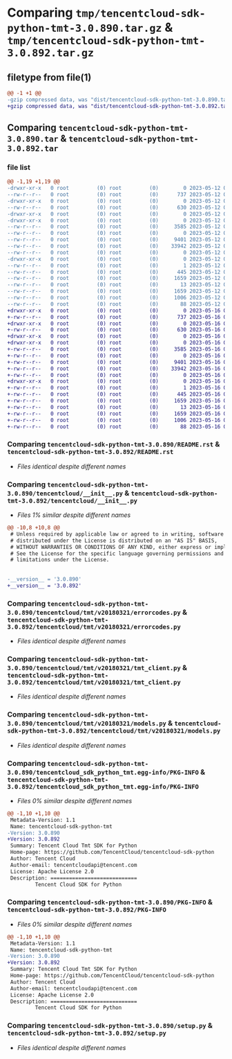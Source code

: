 # Comparing `tmp/tencentcloud-sdk-python-tmt-3.0.890.tar.gz` & `tmp/tencentcloud-sdk-python-tmt-3.0.892.tar.gz`

## filetype from file(1)

```diff
@@ -1 +1 @@
-gzip compressed data, was "dist/tencentcloud-sdk-python-tmt-3.0.890.tar", last modified: Fri May 12 04:17:25 2023, max compression
+gzip compressed data, was "dist/tencentcloud-sdk-python-tmt-3.0.892.tar", last modified: Tue May 16 00:48:57 2023, max compression
```

## Comparing `tencentcloud-sdk-python-tmt-3.0.890.tar` & `tencentcloud-sdk-python-tmt-3.0.892.tar`

### file list

```diff
@@ -1,19 +1,19 @@
-drwxr-xr-x   0 root         (0) root         (0)        0 2023-05-12 04:17:25.000000 tencentcloud-sdk-python-tmt-3.0.890/
--rw-r--r--   0 root         (0) root         (0)      737 2023-05-12 04:17:25.000000 tencentcloud-sdk-python-tmt-3.0.890/README.rst
-drwxr-xr-x   0 root         (0) root         (0)        0 2023-05-12 04:17:25.000000 tencentcloud-sdk-python-tmt-3.0.890/tencentcloud/
--rw-r--r--   0 root         (0) root         (0)      630 2023-05-12 04:17:25.000000 tencentcloud-sdk-python-tmt-3.0.890/tencentcloud/__init__.py
-drwxr-xr-x   0 root         (0) root         (0)        0 2023-05-12 04:17:25.000000 tencentcloud-sdk-python-tmt-3.0.890/tencentcloud/tmt/
-drwxr-xr-x   0 root         (0) root         (0)        0 2023-05-12 04:17:25.000000 tencentcloud-sdk-python-tmt-3.0.890/tencentcloud/tmt/v20180321/
--rw-r--r--   0 root         (0) root         (0)     3585 2023-05-12 04:17:25.000000 tencentcloud-sdk-python-tmt-3.0.890/tencentcloud/tmt/v20180321/errorcodes.py
--rw-r--r--   0 root         (0) root         (0)        0 2023-05-12 04:17:25.000000 tencentcloud-sdk-python-tmt-3.0.890/tencentcloud/tmt/v20180321/__init__.py
--rw-r--r--   0 root         (0) root         (0)     9401 2023-05-12 04:17:25.000000 tencentcloud-sdk-python-tmt-3.0.890/tencentcloud/tmt/v20180321/tmt_client.py
--rw-r--r--   0 root         (0) root         (0)    33942 2023-05-12 04:17:25.000000 tencentcloud-sdk-python-tmt-3.0.890/tencentcloud/tmt/v20180321/models.py
--rw-r--r--   0 root         (0) root         (0)        0 2023-05-12 04:17:25.000000 tencentcloud-sdk-python-tmt-3.0.890/tencentcloud/tmt/__init__.py
-drwxr-xr-x   0 root         (0) root         (0)        0 2023-05-12 04:17:25.000000 tencentcloud-sdk-python-tmt-3.0.890/tencentcloud_sdk_python_tmt.egg-info/
--rw-r--r--   0 root         (0) root         (0)        1 2023-05-12 04:17:25.000000 tencentcloud-sdk-python-tmt-3.0.890/tencentcloud_sdk_python_tmt.egg-info/dependency_links.txt
--rw-r--r--   0 root         (0) root         (0)      445 2023-05-12 04:17:25.000000 tencentcloud-sdk-python-tmt-3.0.890/tencentcloud_sdk_python_tmt.egg-info/SOURCES.txt
--rw-r--r--   0 root         (0) root         (0)     1659 2023-05-12 04:17:25.000000 tencentcloud-sdk-python-tmt-3.0.890/tencentcloud_sdk_python_tmt.egg-info/PKG-INFO
--rw-r--r--   0 root         (0) root         (0)       13 2023-05-12 04:17:25.000000 tencentcloud-sdk-python-tmt-3.0.890/tencentcloud_sdk_python_tmt.egg-info/top_level.txt
--rw-r--r--   0 root         (0) root         (0)     1659 2023-05-12 04:17:25.000000 tencentcloud-sdk-python-tmt-3.0.890/PKG-INFO
--rw-r--r--   0 root         (0) root         (0)     1006 2023-05-12 04:17:25.000000 tencentcloud-sdk-python-tmt-3.0.890/setup.py
--rw-r--r--   0 root         (0) root         (0)       88 2023-05-12 04:17:25.000000 tencentcloud-sdk-python-tmt-3.0.890/setup.cfg
+drwxr-xr-x   0 root         (0) root         (0)        0 2023-05-16 00:48:57.000000 tencentcloud-sdk-python-tmt-3.0.892/
+-rw-r--r--   0 root         (0) root         (0)      737 2023-05-16 00:48:57.000000 tencentcloud-sdk-python-tmt-3.0.892/README.rst
+drwxr-xr-x   0 root         (0) root         (0)        0 2023-05-16 00:48:57.000000 tencentcloud-sdk-python-tmt-3.0.892/tencentcloud/
+-rw-r--r--   0 root         (0) root         (0)      630 2023-05-16 00:48:57.000000 tencentcloud-sdk-python-tmt-3.0.892/tencentcloud/__init__.py
+drwxr-xr-x   0 root         (0) root         (0)        0 2023-05-16 00:48:57.000000 tencentcloud-sdk-python-tmt-3.0.892/tencentcloud/tmt/
+drwxr-xr-x   0 root         (0) root         (0)        0 2023-05-16 00:48:57.000000 tencentcloud-sdk-python-tmt-3.0.892/tencentcloud/tmt/v20180321/
+-rw-r--r--   0 root         (0) root         (0)     3585 2023-05-16 00:48:57.000000 tencentcloud-sdk-python-tmt-3.0.892/tencentcloud/tmt/v20180321/errorcodes.py
+-rw-r--r--   0 root         (0) root         (0)        0 2023-05-16 00:48:57.000000 tencentcloud-sdk-python-tmt-3.0.892/tencentcloud/tmt/v20180321/__init__.py
+-rw-r--r--   0 root         (0) root         (0)     9401 2023-05-16 00:48:57.000000 tencentcloud-sdk-python-tmt-3.0.892/tencentcloud/tmt/v20180321/tmt_client.py
+-rw-r--r--   0 root         (0) root         (0)    33942 2023-05-16 00:48:57.000000 tencentcloud-sdk-python-tmt-3.0.892/tencentcloud/tmt/v20180321/models.py
+-rw-r--r--   0 root         (0) root         (0)        0 2023-05-16 00:48:57.000000 tencentcloud-sdk-python-tmt-3.0.892/tencentcloud/tmt/__init__.py
+drwxr-xr-x   0 root         (0) root         (0)        0 2023-05-16 00:48:57.000000 tencentcloud-sdk-python-tmt-3.0.892/tencentcloud_sdk_python_tmt.egg-info/
+-rw-r--r--   0 root         (0) root         (0)        1 2023-05-16 00:48:57.000000 tencentcloud-sdk-python-tmt-3.0.892/tencentcloud_sdk_python_tmt.egg-info/dependency_links.txt
+-rw-r--r--   0 root         (0) root         (0)      445 2023-05-16 00:48:57.000000 tencentcloud-sdk-python-tmt-3.0.892/tencentcloud_sdk_python_tmt.egg-info/SOURCES.txt
+-rw-r--r--   0 root         (0) root         (0)     1659 2023-05-16 00:48:57.000000 tencentcloud-sdk-python-tmt-3.0.892/tencentcloud_sdk_python_tmt.egg-info/PKG-INFO
+-rw-r--r--   0 root         (0) root         (0)       13 2023-05-16 00:48:57.000000 tencentcloud-sdk-python-tmt-3.0.892/tencentcloud_sdk_python_tmt.egg-info/top_level.txt
+-rw-r--r--   0 root         (0) root         (0)     1659 2023-05-16 00:48:57.000000 tencentcloud-sdk-python-tmt-3.0.892/PKG-INFO
+-rw-r--r--   0 root         (0) root         (0)     1006 2023-05-16 00:48:57.000000 tencentcloud-sdk-python-tmt-3.0.892/setup.py
+-rw-r--r--   0 root         (0) root         (0)       88 2023-05-16 00:48:57.000000 tencentcloud-sdk-python-tmt-3.0.892/setup.cfg
```

### Comparing `tencentcloud-sdk-python-tmt-3.0.890/README.rst` & `tencentcloud-sdk-python-tmt-3.0.892/README.rst`

 * *Files identical despite different names*

### Comparing `tencentcloud-sdk-python-tmt-3.0.890/tencentcloud/__init__.py` & `tencentcloud-sdk-python-tmt-3.0.892/tencentcloud/__init__.py`

 * *Files 1% similar despite different names*

```diff
@@ -10,8 +10,8 @@
 # Unless required by applicable law or agreed to in writing, software
 # distributed under the License is distributed on an "AS IS" BASIS,
 # WITHOUT WARRANTIES OR CONDITIONS OF ANY KIND, either express or implied.
 # See the License for the specific language governing permissions and
 # limitations under the License.
 
 
-__version__ = '3.0.890'
+__version__ = '3.0.892'
```

### Comparing `tencentcloud-sdk-python-tmt-3.0.890/tencentcloud/tmt/v20180321/errorcodes.py` & `tencentcloud-sdk-python-tmt-3.0.892/tencentcloud/tmt/v20180321/errorcodes.py`

 * *Files identical despite different names*

### Comparing `tencentcloud-sdk-python-tmt-3.0.890/tencentcloud/tmt/v20180321/tmt_client.py` & `tencentcloud-sdk-python-tmt-3.0.892/tencentcloud/tmt/v20180321/tmt_client.py`

 * *Files identical despite different names*

### Comparing `tencentcloud-sdk-python-tmt-3.0.890/tencentcloud/tmt/v20180321/models.py` & `tencentcloud-sdk-python-tmt-3.0.892/tencentcloud/tmt/v20180321/models.py`

 * *Files identical despite different names*

### Comparing `tencentcloud-sdk-python-tmt-3.0.890/tencentcloud_sdk_python_tmt.egg-info/PKG-INFO` & `tencentcloud-sdk-python-tmt-3.0.892/tencentcloud_sdk_python_tmt.egg-info/PKG-INFO`

 * *Files 0% similar despite different names*

```diff
@@ -1,10 +1,10 @@
 Metadata-Version: 1.1
 Name: tencentcloud-sdk-python-tmt
-Version: 3.0.890
+Version: 3.0.892
 Summary: Tencent Cloud Tmt SDK for Python
 Home-page: https://github.com/TencentCloud/tencentcloud-sdk-python
 Author: Tencent Cloud
 Author-email: tencentcloudapi@tencent.com
 License: Apache License 2.0
 Description: ============================
         Tencent Cloud SDK for Python
```

### Comparing `tencentcloud-sdk-python-tmt-3.0.890/PKG-INFO` & `tencentcloud-sdk-python-tmt-3.0.892/PKG-INFO`

 * *Files 0% similar despite different names*

```diff
@@ -1,10 +1,10 @@
 Metadata-Version: 1.1
 Name: tencentcloud-sdk-python-tmt
-Version: 3.0.890
+Version: 3.0.892
 Summary: Tencent Cloud Tmt SDK for Python
 Home-page: https://github.com/TencentCloud/tencentcloud-sdk-python
 Author: Tencent Cloud
 Author-email: tencentcloudapi@tencent.com
 License: Apache License 2.0
 Description: ============================
         Tencent Cloud SDK for Python
```

### Comparing `tencentcloud-sdk-python-tmt-3.0.890/setup.py` & `tencentcloud-sdk-python-tmt-3.0.892/setup.py`

 * *Files identical despite different names*

